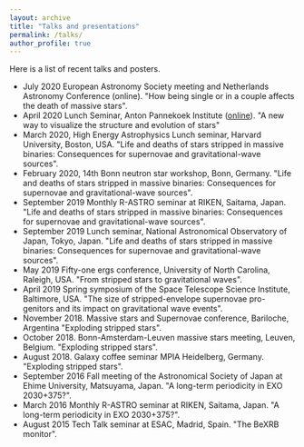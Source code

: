 ```yaml
---
layout: archive
title: "Talks and presentations"
permalink: /talks/
author_profile: true
---
```


Here is a list of recent talks and posters.
- July 2020 European Astronomy Society meeting and Netherlands Astronomy Conference (online). "How being single or in a couple affects the death of massive stars".
- April 2020 Lunch Seminar, Anton Pannekoek Institute ([online](https://www.youtube.com/watch?v=AUfWdZGugyo&feature=youtu.be)). "A new way to visualize the structure 
and evolution of stars"
- March 2020, High Energy Astrophysics Lunch seminar, Harvard University, Boston, USA. "Life and deaths of stars stripped in massive binaries:
Consequences for supernovae and gravitational-wave sources".
- February 2020, 14th Bonn neutron star workshop, Bonn, Germany. "Life and deaths of stars stripped in massive binaries:
Consequences for supernovae and gravitational-wave sources".
- September 2019 Monthly R-ASTRO seminar at RIKEN, Saitama, Japan. "Life and deaths of stars stripped in massive binaries:
Consequences for supernovae and gravitational-wave sources".
- September 2019 Lunch seminar, National Astronomical Observatory of Japan, Tokyo,
Japan. "Life and deaths of stars stripped in massive binaries:
Consequences for supernovae and gravitational-wave sources".
- May 2019 Fifty-one ergs conference, University of North Carolina, Raleigh,
USA. "From stripped stars to gravitational waves".
- April 2019 Spring symposium of the Space Telescope Science Institute, Baltimore, USA. "The size of stripped-envelope supernovae pro-
genitors and its impact on gravitational wave events".
- November 2018. Massive stars and Supernovae conference, Bariloche, Argentina
"Exploding stripped stars".
- October 2018. Bonn-Amsterdam-Leuven massive stars meeting, Leuven, Belgium.
"Exploding stripped stars".
- August 2018. Galaxy coffee seminar MPIA Heidelberg, Germany. "Exploding
stripped stars".
- September 2016 Fall meeting of the Astronomical Society of Japan at Ehime University, Matsuyama, Japan. "A long-term periodicity in EXO
2030+375?".
- March 2016 Monthly R-ASTRO seminar at RIKEN, Saitama, Japan. "A
long-term periodicity in EXO 2030+375?".
- August 2015 Tech Talk seminar at ESAC, Madrid, Spain. "The BeXRB
monitor".
